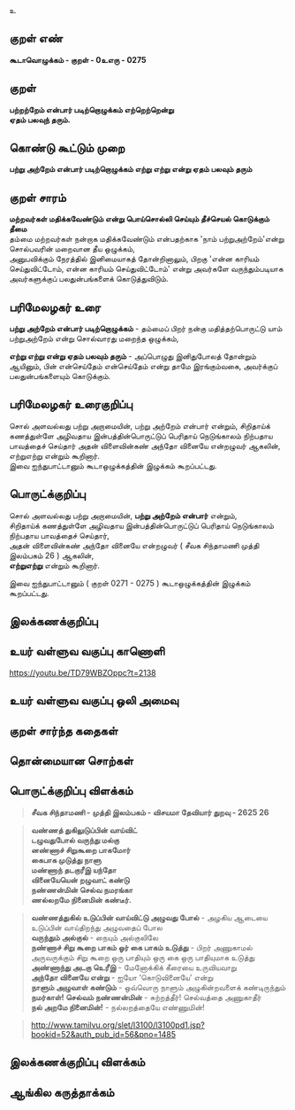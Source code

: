 உ

## குறள் எண் 

**கூடாவொழுக்கம் - குறள் - 0உஎரு - 0275**  

## குறள் 

**பற்றற்றேம் என்பார் படிற்றொழுக்கம் எற்றெற்றென்று  
ஏதம் பலவுந் தரும்.**

## கொண்டு கூட்டும் முறை

**பற்று அற்றேம் என்பார் படிற்றொழுக்கம் எற்று எற்று என்று ஏதம் பலவும் தரும்**

## குறள் சாரம் 

**மற்றவர்கள் மதிக்கவேண்டும் என்று பொய்சொல்லி செய்யும் தீச்செயல் கொடுக்கும் தீமை**  
தம்மை மற்றவர்கள் நன்றாக மதிக்கவேண்டும் என்பதற்காக 'நாம் பற்றுஅற்றேம்'என்று சொல்பவரின் மறைவான தீய ஒழுக்கம்,  
அனுபவிக்கும் நேரத்தில் இனிமையாகத் தோன்றினாலும், பிறகு 'என்ன காரியம் செய்துவிட்டோம், என்ன காரியம் செய்துவிட்டோம்' என்று அவர்களே வருந்தும்படியாக அவர்களுக்குப் பலதுன்பங்களைக் கொடுத்துவிடும்.  

## பரிமேலழகர் உரை

**பற்று அற்றேம் என்பார் படிற்றொழுக்கம்** - தம்மைப் பிறர் நன்கு மதித்தற்பொருட்டு யாம் பற்றுஅற்றேம் என்று சொல்வாரது மறைந்த ஒழுக்கம், 

**எற்று எற்று என்று ஏதம் பலவும் தரும்** - அப்பொழுது இனிதுபோலத் தோன்றும் ஆயினும், பின் என்செய்தேம் என்செய்தேம் என்று தாமே இரங்கும்வகை, அவர்க்குப் பலதுன்பங்களையும் கொடுக்கும்.   

## பரிமேலழகர் உரைகுறிப்பு   

சொல் அளவல்லது பற்று அறாமையின், பற்று அற்றேம் என்பார் என்றும், சிறிதாய்க் கணத்துள்ளே அழிவதாய இன்பத்தின்பொருட்டுப் பெரிதாய் நெடுங்காலம் நிற்பதாய பாவத்தைச் செய்தார் அதன் விளைவின்கண் அந்தோ வினையே என்றழுவர் ஆகலின், எற்றுஎற்று என்றும் கூறினார்.   
இவை ஐந்துபாட்டானும் கூடாஒழுக்கத்தின் இழுக்கம் கூறப்பட்டது.  

## பொருட்க்குறிப்பு 

சொல் அளவல்லது பற்று அறாமையின், **பற்று அற்றேம் என்பார்** என்றும்,  
சிறிதாய்க் கணத்துள்ளே அழிவதாய இன்பத்தின்பொருட்டுப் பெரிதாய் நெடுங்காலம் நிற்பதாய பாவத்தைச் செய்தார்,   
அதன் விளைவின்கண் அந்தோ வினையே என்றழுவர் ( சீவக சிந்தாமணி		முத்தி இலம்பகம் 26 ) ஆகலின்,   
**எற்றுஎற்று** என்றும் கூறினார்.     

இவை ஐந்துபாட்டானும் ( குறள் 0271 - 0275 ) கூடாஒழுக்கத்தின் இழுக்கம் கூறப்பட்டது.     

## இலக்கணக்குறிப்பு  


## உயர் வள்ளுவ வகுப்பு காணொளி

https://youtu.be/TD79WBZOppc?t=2138

## உயர் வள்ளுவ வகுப்பு ஒலி அமைவு 

 
## குறள் சார்ந்த கதைகள் 


## தொன்மையான சொற்கள்


## பொருட்க்குறிப்பு விளக்கம்

>**சீவக சிந்தாமணி -	முத்தி இலம்பகம் - விசயமா தேவியார் துறவு - 2625 26**  

>**வண்ணத் துகிலுடுப்பின் வாய்விட்  
>டழுவதுபோல் வருந்து மல்கு  
>னண்ணாச் சிறுகூறை பாகமோர்  
>கைபாக முடுத்து நாளு  
>மண்ணாந் தடகுரீஇ யந்தோ  
>வினையேயென் றழுவாட் கண்டு  
>நண்ணன்மின் செல்வ நமரங்கா  
>ணல்லறமே நினைமின் கண்டீர்.**  

 
>**வண்ணத்துகில் உடுப்பின் வாய்விட்டு அழுவது போல்** - அழகிய ஆடையை உடுப்பின் வாய்திறந்து அழுவதைப் போல  
>**வருந்தும் அல்குல்** - நையும் அல்குலிலே   
>**நண்ணாச் சிறு கூறை பாகம் ஓர் கை பாகம் உடுத்து** - பிறர் அணுகாமல் அருவருக்கும் சிறு கூறை ஒரு பாதியும் ஒரு கை ஒரு பாதியுமாக உடுத்து   
>**அண்ணாந்து அடகு உெரீஇ** - மேனோக்கிக் கீரையை உருவியவாறு   
>**அந்தோ வினையே என்று** - ஐயோ ‘கொடுவினையே‘ என்று   
>**நாளும் அழுவாள் கண்டும்** - ஒவ்வொரு நாளும் அழுகின்றவளைக் கண்டிருந்தும்   
>**நமர்காள்! செல்வம் நண்ணன்மின்** - சுற்றத்தீர்! செல்வத்தை அணுகாதீர்   
>**நல் அறமே நினைமின்!** - நல்லறத்தையே எண்ணுமின்!  


>http://www.tamilvu.org/slet/l3100/l3100pd1.jsp?bookid=52&auth_pub_id=56&pno=1485

## இலக்கணக்குறிப்பு விளக்கம்


## ஆங்கில கருத்தாக்கம் 


